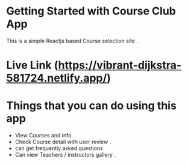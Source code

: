 # Getting Started with Course Club App
This is a simple Reactjs based Course selection site .

# Live Link (https://vibrant-dijkstra-581724.netlify.app/)

# Things that you can do using this app
* View  Courses and info
* Check Course detail with user review . 
* can get frequently asked questions
* Can view Teachers / instructors gallery .
